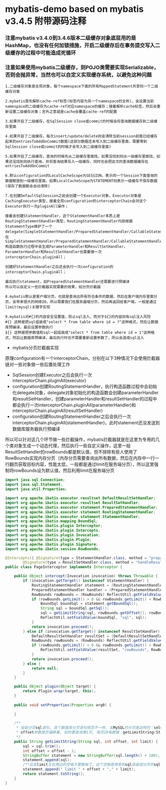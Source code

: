 # mybatis-demo based on mybatis v3.4.5 附带源码注释
### 注意mybatis v3.4.0到3.4.6版本二级缓存对象底层用的是HashMap，也没有任何加锁措施，开启二级缓存后在事务提交写入二级缓存的过程中可能造成死循环
### 注意如果使用mybatis二级缓存，则POJO类需要实现Serializable，否则会抛异常，当然也可以自定义实现缓存系统，以避免这种问题
```
1.二级缓存对象是全局对象，每个namespace下面的所有MappedStatement共享同一个二级缓存对象

2.mybatis首先解析cache-ref标签(标签内容为另一个namespace的全称)，会设置当前namespace的二级缓存为cache-ref对应namespace的缓存；接着解析cache标签，然后会重新设置二级缓存对象；言外之意就是cache会覆盖cache-ref的配置

3.如果开启了二级缓存，在SqlSession close或commit的时候会将查询数据缓存到二级缓存里面

4.如果开启了二级缓存，每次insert/update/delete则会清除当前session前面已经缓存起来的entriesToAddOnCommit数据(这部分数据还未写入到二级缓存里面，需要等到SqlSession close或commit的时候才会写入到二级缓存里面)

5.如果开启了二级缓存，查询的时候先从二级缓存里面找，如果没找到则从一级缓存里面找，如果还没找到则执行查询，并将查询结果存入一级缓存，同时也会把这次的查询数据缓存在entriesToAddOnCommit

6.默认configuration的LocalCacheScope为SESSION，表示同一个Session下面查询的数据都放到一级缓存里面，如果LocalCacheScope为STATEMENT则表示一级缓存不保存数据(保存了数据都会自动清除)

7.在创建DefaultSqlSession之前会创建一个Executor对象，Executor对象是CachingExecutor类型，接着全局configuration的interceptorChain会对这个Executor执行一次pluginAll操作；

接着会创建StatementHandler，这个StatementHandler本质上是RoutingStatementHandler类型，RoutingStatementHandler内部根据StatementType维护了一个delegate(SimpleStatementHandler/PreparedStatementHandler/CallableStatementHandler)，在SimpleStatementHandler/PreparedStatementHandler/CallableStatementHandler构造函数执行过程中会生成ParameterHandler和ResultSetHandler，ParameterHandler和ResultSetHandler也需要做一次interceptorChain.pluginAll；

创建好StatementHandler之后还会执行一次configuration的interceptorChain.pluginAll；

最后执行statement，如PreparedStatementHandler还需要进行预编译
所以可以自定义一些拦截器实现需要的效果，如分页拦截器

8.mybatis默认是客户端分页，也就是查询出所有符合条件的数据，然后在客户端内存里面分页，会带来很大的网络IO，所以需要我们在服务器端分页，然后再返回给客户端，一般是通过limit(mysql)关键字实现

9.mybatis对#{}的内容安全设置值，防止sql注入，而对于${}的内容则有sql注入风险
#{} 这种是把sql组装成"select * from table where id = ?"这种格式，然后让数据库预编译，最后设置参数执行
${} 这种是把参数值和sql一起组装成"select * from table where id = 1"这种格式，然后让数据库预编译，最后执行时也不需要重新设置参数了，所以会造成sql注入
```

- mybatis分页拦截器实现

原理configuration有一个interceptorChain，分别在以下3种情况下会使用拦截器链对一些对象做一些后置处理工作

- SqlSession创建Executor之后会执行一次interceptorChain.pluginAll(executor)
- configuration创建RoutingStatementHandler，执行构造函数过程中会初始化delegate对象，delegate对象初始化的构造函数会创建parameterHandler和resultSetHandler，创建parameterHandler和resultSetHandler的过程中都会执行一次interceptorChain.pluginAll(parameterHandler)和interceptorChain.pluginAll(resultSetHandler)
- configuration创建RoutingStatementHandler之后会执行一次interceptorChain.pluginAll(statementHandler)，此时statement还没发送到数据库服务器执行预编译

所以可以针对这几个环节做一些拦截操作，mybatis拦截器就是在这里为专用的几个类对象生成一个动态代理，然后执行一些自定义操作，这里一般ResultSetHandler的rowBounds都是默认值，但不排除有些人使用了RowBounds实现内存分页（内存分页需要查询出所有数据，然后在内存中一行一行翻页获取目标内容，性能太低，一般都是通过limit在服务端分页），所以这里强制将rowBounds设为默认值，然后利用limit在服务端分页

```java
import java.sql.Connection;
import java.sql.Statement;
import java.util.Properties;

import org.apache.ibatis.executor.resultset.DefaultResultSetHandler;
import org.apache.ibatis.executor.resultset.ResultSetHandler;
import org.apache.ibatis.executor.statement.PreparedStatementHandler;
import org.apache.ibatis.executor.statement.RoutingStatementHandler;
import org.apache.ibatis.executor.statement.StatementHandler;
import org.apache.ibatis.mapping.BoundSql;
import org.apache.ibatis.plugin.Interceptor;
import org.apache.ibatis.plugin.Intercepts;
import org.apache.ibatis.plugin.Invocation;
import org.apache.ibatis.plugin.Plugin;
import org.apache.ibatis.plugin.Signature;
import org.apache.ibatis.session.RowBounds;

@Intercepts({ @Signature(type = StatementHandler.class, method = "prepare", args = { Connection.class, Integer.class }),
		@Signature(type = ResultSetHandler.class, method = "handleResultSets", args = { Statement.class }) })
public class PageInterceptor implements Interceptor {

	public Object intercept(Invocation invocation) throws Throwable {
		if (invocation.getTarget() instanceof StatementHandler) {
			RoutingStatementHandler statement = (RoutingStatementHandler) invocation.getTarget();
			PreparedStatementHandler handler = (PreparedStatementHandler) ReflectUtil.getFieldValue(statement,"delegate");//通过反射工具类获取值，反射工具类百度一大堆
			RowBounds rowBounds = (RowBounds) ReflectUtil.getFieldValue(handler, "rowBounds");
			if (rowBounds.getLimit() > 0 && rowBounds.getLimit() < RowBounds.NO_ROW_LIMIT) {
				BoundSql boundSql = statement.getBoundSql();
				String sql = boundSql.getSql();
				sql = getLimitString(sql, rowBounds.getOffset(), rowBounds.getLimit());
				ReflectUtil.setFieldValue(boundSql, "sql", sql);
			}
			return invocation.proceed();
		} else if (invocation.getTarget() instanceof ResultSetHandler) {
			DefaultResultSetHandler resultSet = (DefaultResultSetHandler) invocation.getTarget();
			RowBounds rowBounds = (RowBounds) ReflectUtil.getFieldValue(resultSet, "rowBounds");
			if (rowBounds.getLimit() > 0 && rowBounds.getLimit() < RowBounds.NO_ROW_LIMIT) {
				ReflectUtil.setFieldValue(resultSet, "rowBounds", RowBounds.DEFAULT);
			}
			return invocation.proceed();
		} else {
			return null;
		}
	}

	public Object plugin(Object target) {
		return Plugin.wrap(target, this);
	}
	
	public void setProperties(Properties arg0) {
		
	}

	/**
	 * 组装分页sql语句, 各个数据库分页语句规范不一样, 如MySQL的分页是这样的：select * from A limit 0,20(limit 0,20表示从第1页开始，每页20条记录)
	 * offset参数是页偏移量, 如你要查询第1页, 每页20条数据：getLimitString(String sql, int 1, int 20), sql就是你的查询语句
	 */
	public String getLimitString(String sql, int offset, int limit) {
		sql = sql.trim();
		int offset = offset - 1;
		StringBuffer statement = new StringBuffer(sql.length() + 100);
		statement.append(sql);
		/**此处limit左右两边的空格不要删掉了，这个空格是用来和sql组装成分页的sql*/
		statement.append(" limit " + offset + "," + limit);
		return statement.toString();
	}
}
```
